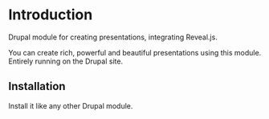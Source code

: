 # Introduction

Drupal module for creating presentations, integrating Reveal.js.

You can create rich, powerful and beautiful presentations using this module. Entirely running on the Drupal site.

## Installation

Install it like any other Drupal module.
